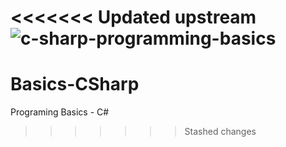 <<<<<<< Updated upstream
![c-sharp-programming-basics](https://user-images.githubusercontent.com/76437069/111923987-c474e280-8aaa-11eb-8c3a-247db6c71499.jpg)
=======
# Basics-CSharp
Programing Basics - C#
>>>>>>> Stashed changes
